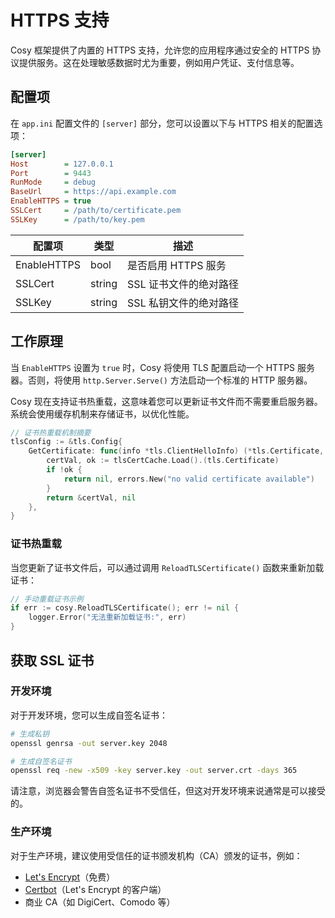 # HTTPS 支持

Cosy 框架提供了内置的 HTTPS 支持，允许您的应用程序通过安全的 HTTPS 协议提供服务。这在处理敏感数据时尤为重要，例如用户凭证、支付信息等。

## 配置项

在 `app.ini` 配置文件的 `[server]` 部分，您可以设置以下与 HTTPS 相关的配置选项：

```ini
[server]
Host        = 127.0.0.1
Port        = 9443
RunMode     = debug
BaseUrl     = https://api.example.com
EnableHTTPS = true
SSLCert     = /path/to/certificate.pem
SSLKey      = /path/to/key.pem

```

| 配置项       | 类型    | 描述                           |
|-------------|--------|--------------------------------|
| EnableHTTPS | bool   | 是否启用 HTTPS 服务              |
| SSLCert     | string | SSL 证书文件的绝对路径            |
| SSLKey      | string | SSL 私钥文件的绝对路径            |

## 工作原理

当 `EnableHTTPS` 设置为 `true` 时，Cosy 将使用 TLS 配置启动一个 HTTPS 服务器。否则，将使用 `http.Server.Serve()` 方法启动一个标准的 HTTP 服务器。

Cosy 现在支持证书热重载，这意味着您可以更新证书文件而不需要重启服务器。系统会使用缓存机制来存储证书，以优化性能。

```go
// 证书热重载机制摘要
tlsConfig := &tls.Config{
    GetCertificate: func(info *tls.ClientHelloInfo) (*tls.Certificate, error) {
        certVal, ok := tlsCertCache.Load().(tls.Certificate)
        if !ok {
            return nil, errors.New("no valid certificate available")
        }
        return &certVal, nil
    },
}
```

### 证书热重载

当您更新了证书文件后，可以通过调用 `ReloadTLSCertificate()` 函数来重新加载证书：

```go
// 手动重载证书示例
if err := cosy.ReloadTLSCertificate(); err != nil {
    logger.Error("无法重新加载证书:", err)
}
```

## 获取 SSL 证书

### 开发环境

对于开发环境，您可以生成自签名证书：

```bash
# 生成私钥
openssl genrsa -out server.key 2048

# 生成自签名证书
openssl req -new -x509 -key server.key -out server.crt -days 365
```

请注意，浏览器会警告自签名证书不受信任，但这对开发环境来说通常是可以接受的。

### 生产环境

对于生产环境，建议使用受信任的证书颁发机构（CA）颁发的证书，例如：

- [Let's Encrypt](https://letsencrypt.org/)（免费）
- [Certbot](https://certbot.eff.org/)（Let's Encrypt 的客户端）
- 商业 CA（如 DigiCert、Comodo 等）
